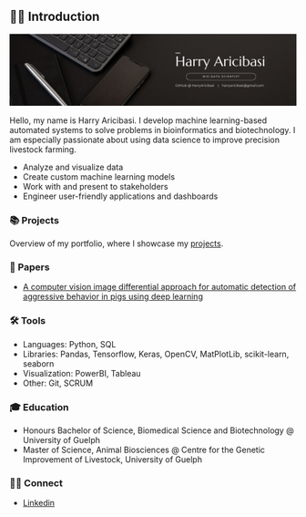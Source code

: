 ## 👋🏼 Introduction

![harryaricibasibanner](https://github.com/HarryAricibasi/HarryAricibasi/blob/4bb4ac3d631b9e2b9bd81c20e9a4dae24fa94c64/harryaricibasibannerv1)

Hello, my name is Harry Aricibasi. I develop machine learning-based automated systems to solve problems in bioinformatics and biotechnology. I am especially passionate about using data science to improve precision livestock farming.

- Analyze and visualize data
- Create custom machine learning models
- Work with and present to stakeholders
- Engineer user-friendly applications and dashboards

### 📚 Projects

Overview of my portfolio, where I showcase my [projects](https://github.com/HarryAricibasi/HarryAricibasi/blob/main/Portfolio.md).

### 📝 Papers

- [A computer vision image differential approach for automatic detection of aggressive behavior in pigs using deep learning](https://doi.org/10.1093/jas/skad347)

### 🛠️ Tools

- Languages: Python, SQL
- Libraries: Pandas, Tensorflow, Keras, OpenCV, MatPlotLib, scikit-learn, seaborn
- Visualization: PowerBI, Tableau
- Other: Git, SCRUM

### 🎓 Education

- Honours Bachelor of Science, Biomedical Science and Biotechnology @ University of Guelph
- Master of Science, Animal Biosciences @ Centre for the Genetic Improvement of Livestock, University of Guelph

### 🤝🏼 Connect

- [Linkedin](https://www.linkedin.com/in/harryaricibasi)
